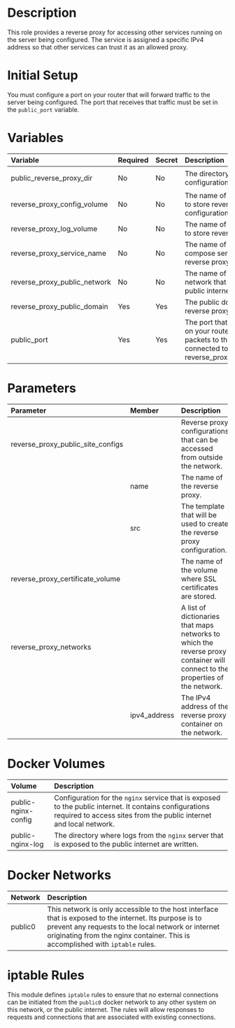 # Description

This role provides a reverse proxy for accessing other services running on the server being configured.  The service is
assigned a specific IPv4 address so that other services can trust it as an allowed proxy.

# Initial Setup

You must configure a port on your router that will forward traffic to the server being configured.  The port that
receives that traffic must be set in the `public_port` variable.

# Variables

| Variable                     | Required | Secret | Description                                                                                                                 | Default                                 |
|:-----------------------------|:---------|:-------|:----------------------------------------------------------------------------------------------------------------------------|:----------------------------------------|
| public_reverse_proxy_dir     | No       | No     | The directory in which nginx configuration will be stored.                                                                  | `{{ docker_compose_dir }}/nginx-public` |
| reverse_proxy_config_volume  | No       | No     | The name of the volume used to store reverse proxy configuration.                                                           | public-nginx-config                     |
| reverse_proxy_log_volume     | No       | No     | The name of the volume used to store reverse proxy logs.                                                                    | public-nginx-log                        |
| reverse_proxy_service_name   | No       | No     | The name of the docker-compose service that runs the reverse proxy.                                                         | public-nginx                            |
| reverse_proxy_public_network | No       | No     | The name of the docker network that is exposed to the public internet.                                                      | public0                                 |
| reverse_proxy_public_domain  | Yes      | Yes    | The public domain that the reverse proxy is serving.                                                                        |                                         |
| public_port                  | Yes      | Yes    | The port that has been setup on your router to forward packets to the interface connected to reverse_proxy_public_network`. |                                         |

# Parameters

| Parameter                         | Member       | Description                                                                                                                   |
|:----------------------------------|:-------------|:------------------------------------------------------------------------------------------------------------------------------|
| reverse_proxy_public_site_configs |              | Reverse proxy configurations that can be accessed from outside the network.                                                   |
|                                   | name         | The name of the reverse proxy.                                                                                                |
|                                   | src          | The template that will be used to create the reverse proxy configuration.                                                     |
| reverse_proxy_certificate_volume  |              | The name of the volume where SSL certificates are stored.                                                                     |
| reverse_proxy_networks            |              | A list of dictionaries that maps networks to which the reverse proxy container will connect to the properties of the network. |
|                                   | ipv4_address | The IPv4 address of the reverse proxy container on the network.                                                               |

# Docker Volumes

 | Volume              | Description                                                                                                                                                                    |
|:--------------------|:-------------------------------------------------------------------------------------------------------------------------------------------------------------------------------|
 | public-nginx-config | Configuration for the `nginx` service that is exposed to the public internet.  It contains configurations required to access sites from the public internet and local network. |
 | public-nginx-log    | The directory where logs from the `nginx` server that is exposed to the public internet are written.                                                                           |

# Docker Networks

| Network | Description                                                                                                                                                                                                                                       |
|:--------|:--------------------------------------------------------------------------------------------------------------------------------------------------------------------------------------------------------------------------------------------------|
 | public0 | This network is only accessible to the host interface that is exposed to the internet.  Its purpose is to prevent any requests to the local network or internet originating from the nginx container.  This is accomplished with `iptable` rules. |

# iptable Rules

This module defines `iptable` rules to ensure that no external connections can be initiated from the `public0` docker
network to any other system on this network, or the public internet.  The rules will allow responses to requests and
connections that are associated with existing connections.
